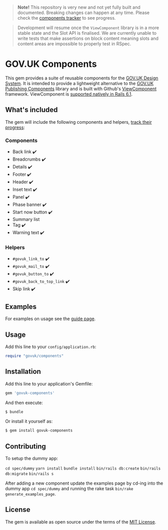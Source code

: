 > **Note!** This repository is very new and not yet fully built and documented. Breaking changes can happen at any time. Please check the [components tracker](https://github.com/DFE-Digital/govuk-components/issues/18) to see progress.

> Development will resume once the `ViewComponent` library is in a more stable state and the Slot API is finalised. We are currently unable to write tests that make assertions on block content meaning slots and content areas are impossible to properly test in RSpec.

# GOV.UK Components

This gem provides a suite of reusable components for the [GOV.UK Design System](https://design-system.service.gov.uk/). It is intended to provide a lightweight alternative to the [GOV.UK Publishing Components](https://github.com/alphagov/govuk_publishing_components) library and is built with Github's [ViewComponent](https://github.com/github/view_component) framework.  ViewComponent is [supported natively in Rails 6.1](https://edgeguides.rubyonrails.org/layouts_and_rendering.html#rendering-objects).

## What's included

The gem will include the following components and helpers, [track their progress](https://github.com/DFE-Digital/govuk-components/issues/18):

### Components

* Back link ✔️
* Breadcrumbs ✔️
* Details ✔️
* Footer ✔️
* Header ✔️
* Inset text ✔️
* Panel ✔️
* Phase banner ✔️
* Start now button ✔️
* Summary list
* Tag ✔️
* Warning text ✔️

### Helpers

* `#govuk_link_to` ✔️
* `#govuk_mail_to` ✔️
* `#govuk_button_to` ✔️
* `#govuk_back_to_top_link` ✔️
* Skip link ✔️

## Examples

For examples on usage see the [guide page](https://dfe-digital.github.io/govuk-components/).

## Usage

Add this line to your `config/application.rb`:

```ruby
require "govuk/components"
```

## Installation

Add this line to your application's Gemfile:

```ruby
gem 'govuk-components'
```

And then execute:
```bash
$ bundle
```

Or install it yourself as:
```bash
$ gem install govuk-components
```

## Contributing

To setup the dummy app:

`cd spec/dummy`
`yarn install`
`bundle install`
`bin/rails db:create`
`bin/rails db:migrate`
`bin/rails s`

After adding a new component update the examples page by cd-ing into the dummy app `cd spec/dummy` and running the rake task `bin/rake generate_examples_page`.

## License

The gem is available as open source under the terms of the [MIT License](https://opensource.org/licenses/MIT).
